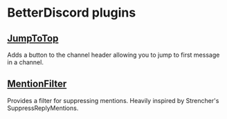 # BetterDiscord plugins

## [JumpToTop](./JumpToTop)

Adds a button to the channel header allowing you to jump to first message in a channel.

## [MentionFilter](./MentionFilter)

Provides a filter for suppressing mentions. Heavily inspired by Strencher's SuppressReplyMentions.